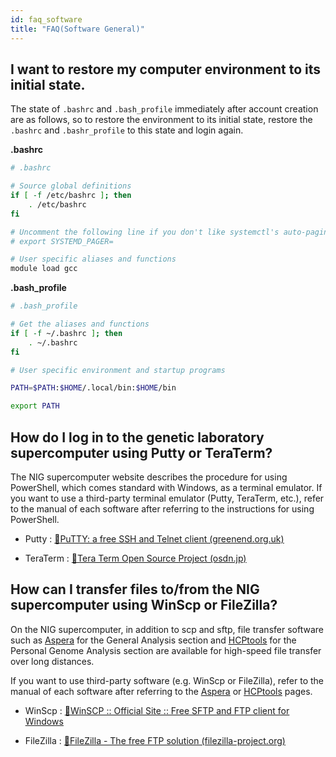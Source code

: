 ```yaml
---
id: faq_software
title: "FAQ(Software General)"
---
```



## I want to restore my computer environment to its initial state.

The state of `.bashrc` and `.bash_profile` immediately after account creation are as follows, so to restore the environment to its initial state, restore the `.bashrc` and `.bashr_profile` to this state and login again.

**.bashrc**

```bash
# .bashrc

# Source global definitions
if [ -f /etc/bashrc ]; then
	. /etc/bashrc
fi

# Uncomment the following line if you don't like systemctl's auto-paging feature:
# export SYSTEMD_PAGER=

# User specific aliases and functions
module load gcc
```

**.bash_profile**

```bash
# .bash_profile

# Get the aliases and functions
if [ -f ~/.bashrc ]; then
	. ~/.bashrc
fi

# User specific environment and startup programs

PATH=$PATH:$HOME/.local/bin:$HOME/bin

export PATH
```


## How do I log in to the genetic laboratory supercomputer using Putty or TeraTerm?

The NIG supercomputer website describes the procedure for using PowerShell, which comes standard with Windows, as a terminal emulator. If you want to use a third-party terminal emulator (Putty, TeraTerm, etc.), refer to the manual of each software after referring to the instructions for using PowerShell.

- Putty : 
[&#x1f517;<u>PuTTY: a free SSH and Telnet client (greenend.org.uk)</u>](https://www.chiark.greenend.org.uk/~sgtatham/putty/)


- TeraTerm : 
[&#x1f517;<u>Tera Term Open Source Project (osdn.jp)</u>](https://ttssh2.osdn.jp/index.html.en)


## How can I transfer files to/from the NIG supercomputer using WinScp or FileZilla?

On the NIG supercomputer, in addition to scp and sftp, file transfer software such as [<u>Aspera</u>](/software/aspera/) for the General Analysis section and [<u>HCPtools</u>](/software/HCPtools/) for the Personal Genome Analysis section are available for high-speed file transfer over long distances.

If you want to use third-party software (e.g. WinScp or FileZilla), refer to the manual of each software after referring to the [<u>Aspera</u>](/software/aspera/) or [<u>HCPtools</u>](/software/HCPtools/) pages.

- WinScp : 
[&#x1f517;<u>WinSCP :: Official Site :: Free SFTP and FTP client for Windows</u>](https://winscp.net/eng/index.php)


- FileZilla : 
[&#x1f517;<u>FileZilla - The free FTP solution (filezilla-project.org)</u>](https://filezilla-project.org/)
